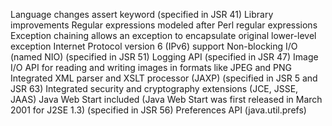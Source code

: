 Language changes
assert keyword (specified in JSR 41)
Library improvements
Regular expressions modeled after Perl regular expressions
Exception chaining allows an exception to encapsulate original lower-level exception
Internet Protocol version 6 (IPv6) support
Non-blocking I/O (named NIO) (specified in JSR 51)
Logging API (specified in JSR 47)
Image I/O API for reading and writing images in formats like JPEG and PNG
Integrated XML parser and XSLT processor (JAXP) (specified in JSR 5 and JSR 63)
Integrated security and cryptography extensions (JCE, JSSE, JAAS)
Java Web Start included (Java Web Start was first released in March 2001 for J2SE 1.3) (specified in JSR 56)
Preferences API (java.util.prefs)